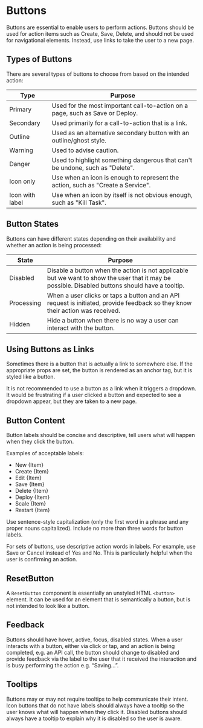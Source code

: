 # Buttons

Buttons are essential to enable users to perform actions. Buttons should be used for action items such as Create, Save, Delete, and should not be used for navigational elements. Instead, use links to take the user to a new page.

## Types of Buttons

There are several types of buttons to choose from based on the intended action:

| Type            | Purpose                                                                         |
| --------------- | ------------------------------------------------------------------------------- |
| Primary         | Used for the most important call-to-action on a page, such as Save or Deploy.   |
| Secondary       | Used primarily for a call-to-action that is a link.                             |
| Outline         | Used as an alternative secondary button with an outline/ghost style.            |
| Warning         | Used to advise caution.                                                         |
| Danger          | Used to highlight something dangerous that can't be undone, such as "Delete".   |
| Icon only       | Use when an icon is enough to represent the action, such as "Create a Service". |
| Icon with label | Use when an icon by itself is not obvious enough, such as "Kill Task".          |

## Button States

Buttons can have different states depending on their availability and whether an action is being processed:

| State      | Purpose                                                                                                                                          |
| ---------- | ------------------------------------------------------------------------------------------------------------------------------------------------ |
| Disabled   | Disable a button when the action is not applicable but we want to show the user that it may be possible. Disabled buttons should have a tooltip. |
| Processing | When a user clicks or taps a button and an API request is initiated, provide feedback so they know their action was received.                    |
| Hidden     | Hide a button when there is no way a user can interact with the button.                                                                          |

## Using Buttons as Links

Sometimes there is a button that is actually a link to somewhere else. If the appropriate props are set, the button is rendered as an anchor tag, but it is styled like a button.

It is not recommended to use a button as a link when it triggers a dropdown. It would be frustrating if a user clicked a button and expected to see a dropdown appear, but they are taken to a new page.

## Button Content

Button labels should be concise and descriptive, tell users what will happen when they click the button.

Examples of acceptable labels:

- New {Item}
- Create {Item}
- Edit {Item}
- Save {Item}
- Delete {Item}
- Deploy {Item}
- Scale {Item}
- Restart {Item}

Use sentence-style capitalization (only the first word in a phrase and any proper nouns capitalized). Include no more than three words for button labels.

For sets of buttons, use descriptive action words in labels. For example, use Save or Cancel instead of Yes and No. This is particularly helpful when the user is confirming an action.

## ResetButton

A `ResetButton` component is essentially an unstyled HTML `<button>` element. It can be used for an element that is semantically a button, but is not intended to look like a button.

## Feedback

Buttons should have hover, active, focus, disabled states. When a user interacts with a button, either via click or tap, and an action is being completed, e.g. an API call, the button should change to disabled and provide feedback via the label to the user that it received the interaction and is busy performing the action e.g. “Saving…”.

## Tooltips

Buttons may or may not require tooltips to help communicate their intent. Icon buttons that do not have labels should always have a tooltip so the user knows what will happen when they click it. Disabled buttons should always have a tooltip to explain why it is disabled so the user is aware.
